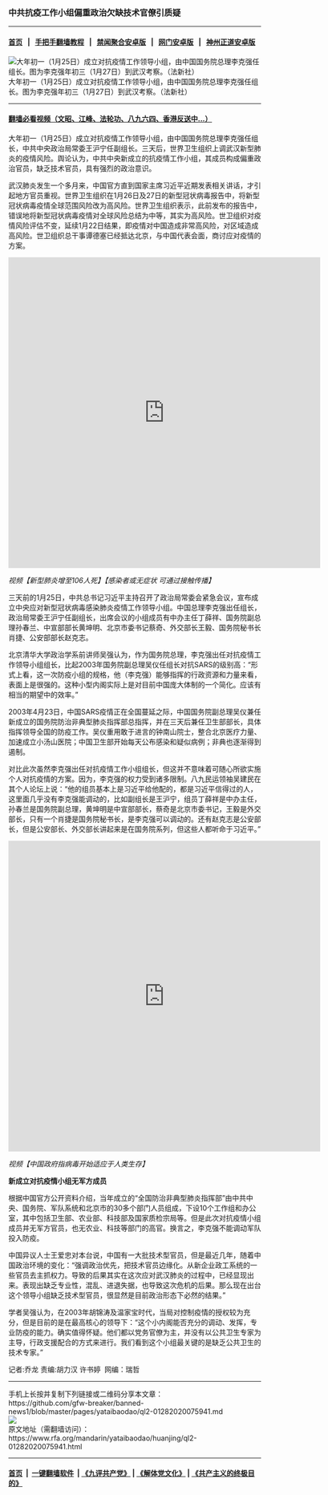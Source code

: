 ### 中共抗疫工作小组偏重政治欠缺技术官僚引质疑
------------------------

#### [首页](https://github.com/gfw-breaker/banned-news1/blob/master/README.md) &nbsp;&nbsp;|&nbsp;&nbsp; [手把手翻墙教程](https://github.com/gfw-breaker/guides/wiki) &nbsp;&nbsp;|&nbsp;&nbsp; [禁闻聚合安卓版](https://github.com/gfw-breaker/bn-android) &nbsp;&nbsp;|&nbsp;&nbsp; [网门安卓版](https://github.com/oGate2/oGate) &nbsp;&nbsp;|&nbsp;&nbsp; [神州正道安卓版](https://github.com/SzzdOgate/update) 



<div id="headerimg">
 <img alt="大年初一（1月25日）成立对抗疫情工作领导小组，由中国国务院总理李克强任组长。图为李克强年初三（1月27日）到武汉考察。（法新社）" src="https://www.rfa.org/mandarin/yataibaodao/huanjing/ql2-01282020075941.html/000_1OF7ZY.jpg/@@images/538f263b-30cc-4056-ad66-672e537895a1.jpeg" title="大年初一（1月25日）成立对抗疫情工作领导小组，由中国国务院总理李克强任组长。图为李克强年初三（1月27日）到武汉考察。（法新社）"/>
 <div id="headerimgcontents">
  <div id="headerimgcaption">
   <span>
    大年初一（1月25日）成立对抗疫情工作领导小组，由中国国务院总理李克强任组长。图为李克强年初三（1月27日）到武汉考察。（法新社）
   </span>
   <!-- zoomattribute -->
  </div>
  <!-- headerimgcaption -->
 </div>
 <!-- headerimagecontents -->
</div>

<hr/>


#### [翻墙必看视频（文昭、江峰、法轮功、八九六四、香港反送中...）](http://167.172.214.107/home.html)

<div id="storytext">
 <div>
  <div class="slot_header">
  </div>
 </div>
 <p>
  大年初一（1月25日）成立对抗疫情工作领导小组，由中国国务院总理李克强任组长，中共中央政治局常委王沪宁任副组长。三天后，世界卫生组织上调武汉新型肺炎的疫情风险。舆论认为，中共中央新成立的抗疫情工作小组，其成员构成偏重政治官员，缺乏技术官员，具有强烈的政治意识。
 </p>
 <p>
  武汉肺炎发生一个多月来，中国官方直到国家主席习近平近期发表相关讲话，才引起地方官员重视。世界卫生组织在1月26日及27日的新型冠状病毒报告中，将新型冠状病毒疫情全球范围风险改为高风险。世界卫生组织表示，此前发布的报告中，错误地将新型冠状病毒疫情对全球风险总结为中等，其实为高风险。世卫组织对疫情风险评估不变，延续1月22日结果，即疫情对中国造成非常高风险，对区域造成高风险。世卫组织总干事谭德塞已经抵达北京，与中国代表会面，商讨应对疫情的方案。
 </p>
 <p>
 </p>
 <p>
  <iframe frameborder="0" height="620" scrolling="no" src="https://www.facebook.com/plugins/video.php?href=https%3A%2F%2Fwww.facebook.com%2FRFAChinese%2Fvideos%2F471225900225957%2F&amp;show_text=0&amp;width=622" width="622">
  </iframe>
 </p>
 <p>
  <i>
   视频【新型肺炎增至106人死】【感染者或无症状 可通过接触传播】
  </i>
 </p>
 <p>
 </p>
 <p>
 </p>
 <p>
  三天前的1月25日，中共总书记习近平主持召开了政治局常委会紧急会议，宣布成立中央应对新型冠状病毒感染肺炎疫情工作领导小组。中国总理李克强出任组长，政治局常委王沪宁任副组长，出席会议的小组成员有中办主任丁薛祥、国务院副总理孙春兰、中宣部部长黄坤明、北京市委书记蔡奇、外交部长王毅、国务院秘书长肖捷、公安部部长赵克志。
 </p>
 <p>
  北京清华大学政治学系前讲师吴强认为，作为国务院总理，李克强出任对抗疫情工作领导小组组长，比起2003年国务院副总理吴仪任组长对抗SARS的级别高：“形式上看，这一次防疫小组的规格，他（李克强）能够指挥的行政资源和力量来看，表面上是很强的。这种小型内阁实际上是对目前中国庞大体制的一个简化。应该有相当的期望中的效率。”
 </p>
 <p>
  2003年4月23日，中国SARS疫情正在全国蔓延之际，中国国务院副总理吴仪兼任新成立的国务院防治非典型肺炎指挥部总指挥，并在三天后兼任卫生部部长，具体指挥领导全国的防疫工作。吴仪重用敢于进言的钟南山院士，整合北京医疗力量、加速成立小汤山医院；中国卫生部开始每天公布感染和疑似病例；非典也逐渐得到遏制。
 </p>
 <p>
  对比此次虽然李克强出任对抗疫情工作小组组长，但这并不意味着可随心所欲实施个人对抗疫情的方案。因为，李克强的权力受到诸多限制。八九民运领袖吴建民在其个人论坛上说：“他的组员基本上是习近平给他配的，都是习近平信得过的人，这里面几乎没有李克强能调动的，比如副组长是王沪宁，组员丁薛祥是中办主任，孙春兰是国务院副总理，黄坤明是中宣部部长，蔡奇是北京市委书记，王毅是外交部长，只有一个肖捷是国务院秘书长，是李克强可以调动的。还有赵克志是公安部长，但是公安部长、外交部长讲起来是在国务院系列，但这些人都听命于习近平。”
 </p>
 <p>
 </p>
 <p>
  <iframe frameborder="0" height="620" scrolling="no" src="https://www.facebook.com/plugins/video.php?href=https%3A%2F%2Fwww.facebook.com%2FRFAChinese%2Fvideos%2F478318286423392%2F&amp;show_text=0&amp;width=622" width="622">
  </iframe>
 </p>
 <p>
  <i>
   视频【中国政府指病毒开始适应于人类生存】
  </i>
 </p>
 <p>
 </p>
 <p>
  <b>
   新成立对抗疫情小组无军方成员
  </b>
 </p>
 <p>
  根据中国官方公开资料介绍，当年成立的“全国防治非典型肺炎指挥部”由中共中央、国务院、军队系统和北京市的30多个部门人员组成，下设10个工作组和办公室，其中包括卫生部、农业部、科技部及国家质检宗局等。但是此次对抗疫情小组成员并无军方官员，也无农业、科技等部门的高官。换言之，李克强不能调动军队投入防疫。
 </p>
 <p>
  中国异议人士王爱忠对本台说，中国有一大批技术型官员，但是最近几年，随着中国政治环境的变化：“强调政治优先，把技术官员边缘化。从新企业政工系统的一些官员去主抓权力。导致的后果其实在这次应对武汉肺炎的过程中，已经显现出来。表现出缺乏专业性，混乱、进退失据，也导致这次危机的后果。那么现在出台这个领导小组缺乏技术型官员，很显然是目前政治形态下必然的结果。”
 </p>
 <p>
  学者吴强认为，在2003年胡锦涛及温家宝时代，当局对控制疫情的授权较为充分，但是目前的是在最高核心的领导下：“这个小内阁能否充分的调动、发挥，专业防疫的能力。确实值得怀疑。他们都以党务官僚为主，并没有以公共卫生专家为主导，行政支援配合的方式来进行。我们看到这个小组最关键的是缺乏公共卫生的技术专家。”
 </p>
 <p>
 </p>
 <p>
  记者:乔龙 责编:胡力汉 许书婷  网编：瑞哲
 </p>
</div>

<hr/>
手机上长按并复制下列链接或二维码分享本文章：<br/>
https://github.com/gfw-breaker/banned-news1/blob/master/pages/yataibaodao/ql2-01282020075941.md <br/>
<a href='https://github.com/gfw-breaker/banned-news1/blob/master/pages/yataibaodao/ql2-01282020075941.md'><img src='https://github.com/gfw-breaker/banned-news1/blob/master/pages/yataibaodao/ql2-01282020075941.md.png'/></a> <br/>
原文地址（需翻墙访问）：https://www.rfa.org/mandarin/yataibaodao/huanjing/ql2-01282020075941.html


------------------------
#### [首页](https://github.com/gfw-breaker/banned-news1/blob/master/README.md) &nbsp;|&nbsp; [一键翻墙软件](https://github.com/gfw-breaker/nogfw/blob/master/README.md) &nbsp;| [《九评共产党》](https://github.com/gfw-breaker/9ping.md/blob/master/README.md#九评之一评共产党是什么) | [《解体党文化》](https://github.com/gfw-breaker/jtdwh.md/blob/master/README.md) | [《共产主义的终极目的》](https://github.com/gfw-breaker/gczydzjmd.md/blob/master/README.md)


<img src='http://gfw-breaker.win/banned-news/pages/yataibaodao/ql2-01282020075941.md' width='0px' height='0px'/>